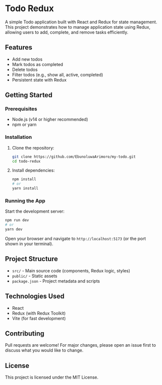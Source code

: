 # Todo Redux

A simple Todo application built with React and Redux for state management. This project demonstrates how to manage application state using Redux, allowing users to add, complete, and remove tasks efficiently.

## Features

- Add new todos
- Mark todos as completed
- Delete todos
- Filter todos (e.g., show all, active, completed)
- Persistent state with Redux

## Getting Started

### Prerequisites

- Node.js (v14 or higher recommended)
- npm or yarn

### Installation

1. Clone the repository:
   ```sh
   git clone https://github.com/EbunoluwaArimoro/my-todo.git
   cd todo-redux
   ```
2. Install dependencies:
   ```sh
   npm install
   # or
   yarn install
   ```

### Running the App

Start the development server:

```sh
npm run dev
# or
yarn dev
```

Open your browser and navigate to `http://localhost:5173` (or the port shown in your terminal).

## Project Structure

- `src/` - Main source code (components, Redux logic, styles)
- `public/` - Static assets
- `package.json` - Project metadata and scripts

## Technologies Used

- React
- Redux (with Redux Toolkit)
- Vite (for fast development)

## Contributing

Pull requests are welcome! For major changes, please open an issue first to discuss what you would like to change.

## License

This project is licensed under the MIT License.
